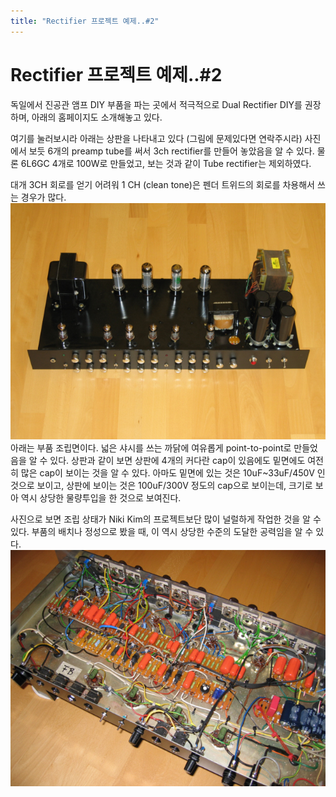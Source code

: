 ```yaml
---
title: "Rectifier 프로젝트 예제..#2"
---
```

# Rectifier 프로젝트 예제..#2


독일에서 진공관 앰프 DIY 부품을 파는 곳에서 적극적으로 Dual Rectifier DIY를 권장하며, 아래의 홈페이지도 소개해놓고 있다.

여기를 눌러보시라
아래는 상판을 나타내고 있다 (그림에 문제있다면 연락주시라)
사진에서 보듯 6개의 preamp tube를 써서 3ch rectifier를 만들어 놓았음을 알 수 있다.
물론 6L6GC 4개로 100W로 만들었고, 보는 것과 같이 Tube rectifier는 제외하였다.

대개 3CH 회로를 얻기 어려워 1 CH (clean tone)은 펜더 트위드의 회로를 차용해서 쓰는 경우가 많다.
![image](/assets/images/0426620eef0e733234daee798b22be30.jpg)
아래는 부품 조립면이다. 넓은 샤시를 쓰는 까닭에 여유롭게 point-to-point로 만들었음을 알 수 있다. 상판과 같이 보면 상판에 4개의 커다란 cap이 있음에도 밑면에도 여전히 많은 cap이 보이는 것을 알 수 있다. 아마도 밑면에 있는 것은 10uF~33uF/450V 인것으로 보이고, 상판에 보이는 것은 100uF/300V 정도의 cap으로 보이는데, 크기로 보아 역시 상당한 물량투입을 한 것으로 보여진다.

사진으로 보면 조립 상태가 Niki Kim의 프로젝트보단 많이 널럴하게 작업한 것을 알 수 있다. 부품의 배치나 정성으로 봤을 때, 이 역시 상당한 수준의 도달한 공력임을 알 수 있다.
![image](/assets/images/a247af3a3b9ef628e0227081fbbf77bc.jpg)

